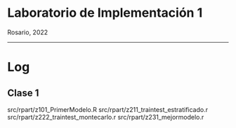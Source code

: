 # Laboratorio de Implementación 1

Rosario, 2022

---

# Log

## Clase 1

src/rpart/z101_PrimerModelo.R
src/rpart/z211_traintest_estratificado.r
src/rpart/z222_traintest_montecarlo.r
src/rpart/z231_mejormodelo.r



# 

## 
